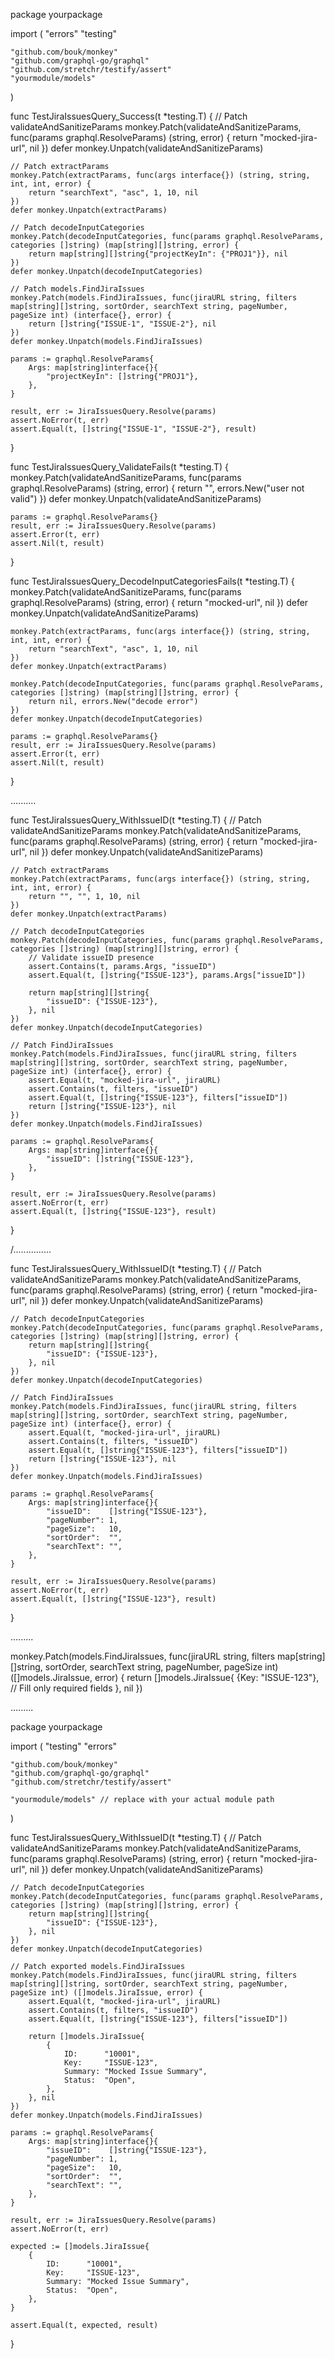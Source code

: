 package yourpackage

import (
	"errors"
	"testing"

	"github.com/bouk/monkey"
	"github.com/graphql-go/graphql"
	"github.com/stretchr/testify/assert"
	"yourmodule/models"
)

func TestJiraIssuesQuery_Success(t *testing.T) {
	// Patch validateAndSanitizeParams
	monkey.Patch(validateAndSanitizeParams, func(params graphql.ResolveParams) (string, error) {
		return "mocked-jira-url", nil
	})
	defer monkey.Unpatch(validateAndSanitizeParams)







	// Patch extractParams
	monkey.Patch(extractParams, func(args interface{}) (string, string, int, int, error) {
		return "searchText", "asc", 1, 10, nil
	})
	defer monkey.Unpatch(extractParams)

	// Patch decodeInputCategories
	monkey.Patch(decodeInputCategories, func(params graphql.ResolveParams, categories []string) (map[string][]string, error) {
		return map[string][]string{"projectKeyIn": {"PROJ1"}}, nil
	})
	defer monkey.Unpatch(decodeInputCategories)

	// Patch models.FindJiraIssues
	monkey.Patch(models.FindJiraIssues, func(jiraURL string, filters map[string][]string, sortOrder, searchText string, pageNumber, pageSize int) (interface{}, error) {
		return []string{"ISSUE-1", "ISSUE-2"}, nil
	})
	defer monkey.Unpatch(models.FindJiraIssues)

	params := graphql.ResolveParams{
		Args: map[string]interface{}{
			"projectKeyIn": []string{"PROJ1"},
		},
	}

	result, err := JiraIssuesQuery.Resolve(params)
	assert.NoError(t, err)
	assert.Equal(t, []string{"ISSUE-1", "ISSUE-2"}, result)
}

func TestJiraIssuesQuery_ValidateFails(t *testing.T) {
	monkey.Patch(validateAndSanitizeParams, func(params graphql.ResolveParams) (string, error) {
		return "", errors.New("user not valid")
	})
	defer monkey.Unpatch(validateAndSanitizeParams)

	params := graphql.ResolveParams{}
	result, err := JiraIssuesQuery.Resolve(params)
	assert.Error(t, err)
	assert.Nil(t, result)
}

func TestJiraIssuesQuery_DecodeInputCategoriesFails(t *testing.T) {
	monkey.Patch(validateAndSanitizeParams, func(params graphql.ResolveParams) (string, error) {
		return "mocked-url", nil
	})
	defer monkey.Unpatch(validateAndSanitizeParams)

	monkey.Patch(extractParams, func(args interface{}) (string, string, int, int, error) {
		return "searchText", "asc", 1, 10, nil
	})
	defer monkey.Unpatch(extractParams)

	monkey.Patch(decodeInputCategories, func(params graphql.ResolveParams, categories []string) (map[string][]string, error) {
		return nil, errors.New("decode error")
	})
	defer monkey.Unpatch(decodeInputCategories)

	params := graphql.ResolveParams{}
	result, err := JiraIssuesQuery.Resolve(params)
	assert.Error(t, err)
	assert.Nil(t, result)
}





..........

func TestJiraIssuesQuery_WithIssueID(t *testing.T) {
	// Patch validateAndSanitizeParams
	monkey.Patch(validateAndSanitizeParams, func(params graphql.ResolveParams) (string, error) {
		return "mocked-jira-url", nil
	})
	defer monkey.Unpatch(validateAndSanitizeParams)

	// Patch extractParams
	monkey.Patch(extractParams, func(args interface{}) (string, string, int, int, error) {
		return "", "", 1, 10, nil
	})
	defer monkey.Unpatch(extractParams)

	// Patch decodeInputCategories
	monkey.Patch(decodeInputCategories, func(params graphql.ResolveParams, categories []string) (map[string][]string, error) {
		// Validate issueID presence
		assert.Contains(t, params.Args, "issueID")
		assert.Equal(t, []string{"ISSUE-123"}, params.Args["issueID"])

		return map[string][]string{
			"issueID": {"ISSUE-123"},
		}, nil
	})
	defer monkey.Unpatch(decodeInputCategories)

	// Patch FindJiraIssues
	monkey.Patch(models.FindJiraIssues, func(jiraURL string, filters map[string][]string, sortOrder, searchText string, pageNumber, pageSize int) (interface{}, error) {
		assert.Equal(t, "mocked-jira-url", jiraURL)
		assert.Contains(t, filters, "issueID")
		assert.Equal(t, []string{"ISSUE-123"}, filters["issueID"])
		return []string{"ISSUE-123"}, nil
	})
	defer monkey.Unpatch(models.FindJiraIssues)

	params := graphql.ResolveParams{
		Args: map[string]interface{}{
			"issueID": []string{"ISSUE-123"},
		},
	}

	result, err := JiraIssuesQuery.Resolve(params)
	assert.NoError(t, err)
	assert.Equal(t, []string{"ISSUE-123"}, result)
}

/...............





func TestJiraIssuesQuery_WithIssueID(t *testing.T) {
	// Patch validateAndSanitizeParams
	monkey.Patch(validateAndSanitizeParams, func(params graphql.ResolveParams) (string, error) {
		return "mocked-jira-url", nil
	})
	defer monkey.Unpatch(validateAndSanitizeParams)

	// Patch decodeInputCategories
	monkey.Patch(decodeInputCategories, func(params graphql.ResolveParams, categories []string) (map[string][]string, error) {
		return map[string][]string{
			"issueID": {"ISSUE-123"},
		}, nil
	})
	defer monkey.Unpatch(decodeInputCategories)

	// Patch FindJiraIssues
	monkey.Patch(models.FindJiraIssues, func(jiraURL string, filters map[string][]string, sortOrder, searchText string, pageNumber, pageSize int) (interface{}, error) {
		assert.Equal(t, "mocked-jira-url", jiraURL)
		assert.Contains(t, filters, "issueID")
		assert.Equal(t, []string{"ISSUE-123"}, filters["issueID"])
		return []string{"ISSUE-123"}, nil
	})
	defer monkey.Unpatch(models.FindJiraIssues)

	params := graphql.ResolveParams{
		Args: map[string]interface{}{
			"issueID":    []string{"ISSUE-123"},
			"pageNumber": 1,
			"pageSize":   10,
			"sortOrder":  "",
			"searchText": "",
		},
	}

	result, err := JiraIssuesQuery.Resolve(params)
	assert.NoError(t, err)
	assert.Equal(t, []string{"ISSUE-123"}, result)
}

.........



monkey.Patch(models.FindJiraIssues, func(jiraURL string, filters map[string][]string, sortOrder, searchText string, pageNumber, pageSize int) ([]models.JiraIssue, error) {
	return []models.JiraIssue{
		{Key: "ISSUE-123"}, // Fill only required fields
	}, nil
})


.........





package yourpackage

import (
	"testing"
	"errors"

	"github.com/bouk/monkey"
	"github.com/graphql-go/graphql"
	"github.com/stretchr/testify/assert"

	"yourmodule/models" // replace with your actual module path
)

func TestJiraIssuesQuery_WithIssueID(t *testing.T) {
	// Patch validateAndSanitizeParams
	monkey.Patch(validateAndSanitizeParams, func(params graphql.ResolveParams) (string, error) {
		return "mocked-jira-url", nil
	})
	defer monkey.Unpatch(validateAndSanitizeParams)

	// Patch decodeInputCategories
	monkey.Patch(decodeInputCategories, func(params graphql.ResolveParams, categories []string) (map[string][]string, error) {
		return map[string][]string{
			"issueID": {"ISSUE-123"},
		}, nil
	})
	defer monkey.Unpatch(decodeInputCategories)

	// Patch exported models.FindJiraIssues
	monkey.Patch(models.FindJiraIssues, func(jiraURL string, filters map[string][]string, sortOrder, searchText string, pageNumber, pageSize int) ([]models.JiraIssue, error) {
		assert.Equal(t, "mocked-jira-url", jiraURL)
		assert.Contains(t, filters, "issueID")
		assert.Equal(t, []string{"ISSUE-123"}, filters["issueID"])

		return []models.JiraIssue{
			{
				ID:      "10001",
				Key:     "ISSUE-123",
				Summary: "Mocked Issue Summary",
				Status:  "Open",
			},
		}, nil
	})
	defer monkey.Unpatch(models.FindJiraIssues)

	params := graphql.ResolveParams{
		Args: map[string]interface{}{
			"issueID":    []string{"ISSUE-123"},
			"pageNumber": 1,
			"pageSize":   10,
			"sortOrder":  "",
			"searchText": "",
		},
	}

	result, err := JiraIssuesQuery.Resolve(params)
	assert.NoError(t, err)

	expected := []models.JiraIssue{
		{
			ID:      "10001",
			Key:     "ISSUE-123",
			Summary: "Mocked Issue Summary",
			Status:  "Open",
		},
	}

	assert.Equal(t, expected, result)
}









